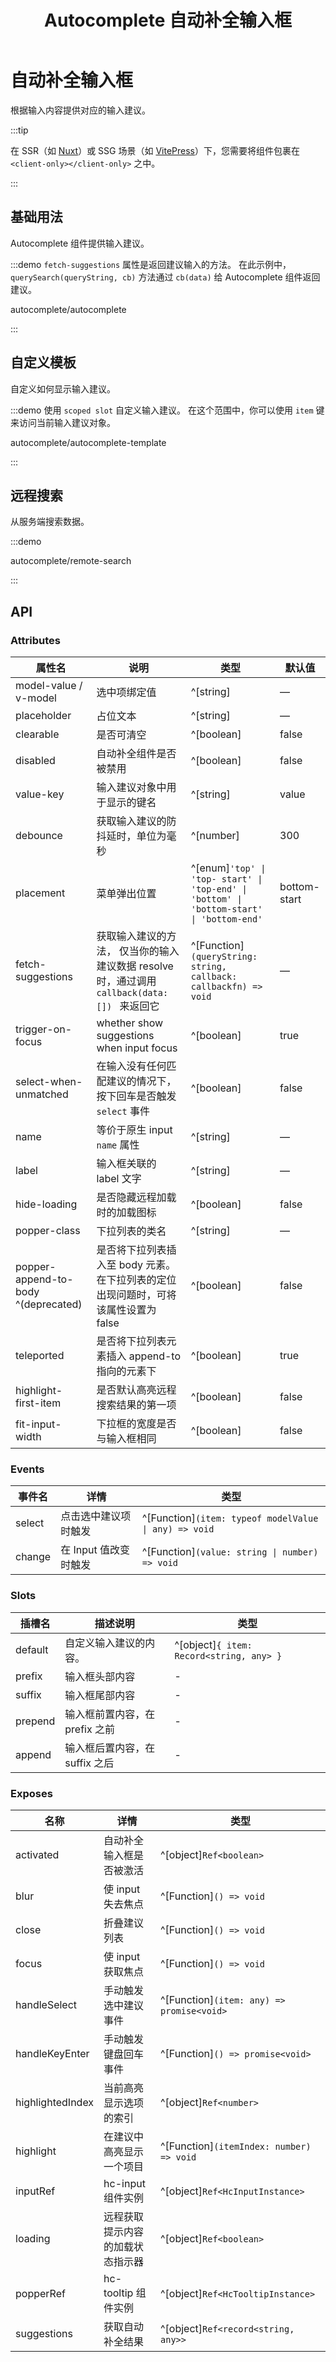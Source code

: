 ﻿---
title: Autocomplete 自动补全输入框
lang: zh-CN
---

# 自动补全输入框

根据输入内容提供对应的输入建议。

:::tip

在 SSR（如 [Nuxt](https://nuxt.com/v3)）或 SSG 场景（如 [VitePress](https://vitepress.vuejs.org/)）下，您需要将组件包裹在 `<client-only></client-only>` 之中。

:::

## 基础用法

Autocomplete 组件提供输入建议。

:::demo `fetch-suggestions` 属性是返回建议输入的方法。 在此示例中， `querySearch(queryString, cb)` 方法通过 `cb(data)` 给 Autocomplete 组件返回建议。

autocomplete/autocomplete

:::

## 自定义模板

自定义如何显示输入建议。

:::demo 使用 `scoped slot` 自定义输入建议。 在这个范围中，你可以使用 `item` 键来访问当前输入建议对象。

autocomplete/autocomplete-template

:::

## 远程搜索

从服务端搜索数据。

:::demo

autocomplete/remote-search

:::

## API

### Attributes

| 属性名                                 | 说明                                                             | 类型                                                                                             | 默认值          |
| ----------------------------------- | -------------------------------------------------------------- | ---------------------------------------------------------------------------------------------- | ------------ |
| model-value / v-model               | 选中项绑定值                                                         | ^[string]                                                                                      | —            |
| placeholder                         | 占位文本                                                           | ^[string]                                                                                      | —            |
| clearable                           | 是否可清空                                                          | ^[boolean]                                                                                     | false        |
| disabled                            | 自动补全组件是否被禁用                                                    | ^[boolean]                                                                                     | false        |
| value-key                           | 输入建议对象中用于显示的键名                                                 | ^[string]                                                                                      | value        |
| debounce                            | 获取输入建议的防抖延时，单位为毫秒                                              | ^[number]                                                                                      | 300          |
| placement                           | 菜单弹出位置                                                         | ^[enum]`'top' \| 'top- start' \| 'top-end' \| 'bottom' \| 'bottom-start' \| 'bottom-end'` | bottom-start |
| fetch-suggestions                   | 获取输入建议的方法， 仅当你的输入建议数据 resolve 时，通过调用 `callback(data:[]) ` 来返回它 | ^[Function]`(queryString: string, callback: callbackfn) => void`                            | —            |
| trigger-on-focus                    | whether show suggestions when input focus                      | ^[boolean]                                                                                     | true         |
| select-when-unmatched               | 在输入没有任何匹配建议的情况下，按下回车是否触发 `select` 事件                           | ^[boolean]                                                                                     | false        |
| name                                | 等价于原生 input `name` 属性                                          | ^[string]                                                                                      | —            |
| label                               | 输入框关联的 label 文字                                                | ^[string]                                                                                      | —            |
| hide-loading                        | 是否隐藏远程加载时的加载图标                                                 | ^[boolean]                                                                                     | false        |
| popper-class                        | 下拉列表的类名                                                        | ^[string]                                                                                      | —            |
| popper-append-to-body ^(deprecated) | 是否将下拉列表插入至 body 元素。 在下拉列表的定位出现问题时，可将该属性设置为 false               | ^[boolean]                                                                                     | false        |
| teleported                          | 是否将下拉列表元素插入 append-to 指向的元素下                                   | ^[boolean]                                                                                     | true         |
| highlight-first-item                | 是否默认高亮远程搜索结果的第一项                                               | ^[boolean]                                                                                     | false        |
| fit-input-width                     | 下拉框的宽度是否与输入框相同                                                 | ^[boolean]                                                                                     | false        |

### Events

| 事件名    | 详情             | 类型                                                        |
| ------ | -------------- | --------------------------------------------------------- |
| select | 点击选中建议项时触发     | ^[Function]`(item: typeof modelValue \| any) => void` |
| change | 在 Input 值改变时触发 | ^[Function]`(value: string \| number) => void`        |

### Slots

| 插槽名     | 描述说明                | 类型                                             |
| ------- | ------------------- | ---------------------------------------------- |
| default | 自定义输入建议的内容。         | ^[object]`{ item: Record<string, any> }` |
| prefix  | 输入框头部内容             | -                                              |
| suffix  | 输入框尾部内容             | -                                              |
| prepend | 输入框前置内容，在 prefix 之前 | -                                              |
| append  | 输入框后置内容，在 suffix 之后 | -                                              |

### Exposes

| 名称               | 详情               | 类型                                                 |
| ---------------- | ---------------- | -------------------------------------------------- |
| activated        | 自动补全输入框是否被激活     | ^[object]`Ref<boolean>`                      |
| blur             | 使 input 失去焦点     | ^[Function]`() => void`                         |
| close            | 折叠建议列表           | ^[Function]`() => void`                         |
| focus            | 使 input 获取焦点     | ^[Function]`() => void`                         |
| handleSelect     | 手动触发选中建议事件       | ^[Function]`(item: any) => promise<void>` |
| handleKeyEnter   | 手动触发键盘回车事件       | ^[Function]`() => promise<void>`          |
| highlightedIndex | 当前高亮显示选项的索引      | ^[object]`Ref<number>`                       |
| highlight        | 在建议中高亮显示一个项目     | ^[Function]`(itemIndex: number) => void`        |
| inputRef         | hc-input 组件实例    | ^[object]`Ref<HcInputInstance>`              |
| loading          | 远程获取提示内容的加载状态指示器 | ^[object]`Ref<boolean>`                      |
| popperRef        | hc-tooltip 组件实例  | ^[object]`Ref<HcTooltipInstance>`            |
| suggestions      | 获取自动补全结果         | ^[object]`Ref<record<string, any>>`    |
